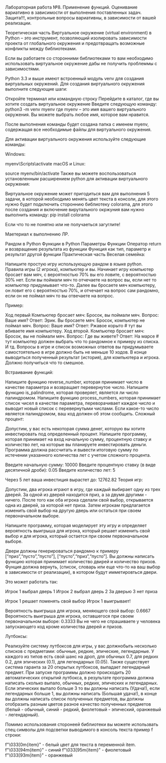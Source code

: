 Лабораторная работа №8. Применение функций. Оценивание вариативно в зависимости от выполнения поставленных задач. Защита!!!, контрольные вопросы вариативны, в зависимости от вашей реализации.

Теоретическая часть Виртуальное окружение (virtual environment) в Python – это инструмент, позволяющий изолировать зависимости проекта от глобального окружения и предотвращать возможные конфликты между библиотеками.

Если вы работаете со сторонними библиотеками то вам необходимо использовать виртуальное окружение дабы не получить проблеммы с зависимостями.

Python 3.3 и выше имеют встроенный модуль venv для создания виртуальных окружений. Для создания виртуального окружения выполните следующие шаги:

Откройте терминал или командную строку Перейдите в каталог, где вы хотите создать виртуальное окружение Введите следующую команду: python3 -m venv myenv где myenv – это имя вашего виртуального окружения. Вы можете выбрать любое имя, которое вам нравится.

После выполнения команды будет создана папка с именем myenv, содержащая все необходимые файлы для виртуального окружения.

Для активации виртуального окружения используйте следующие команды:

Windows:

myenv\Scripts\activate macOS и Linux:

source myenv/bin/activate Также вы можете воспользоваться установленным расширением python для активации виртуального окружения:

Виртуальное окружение может пригодиться вам для выполнения 5 задачи, в которой необходимо менять цвет текста в консоли, для этого нужно будет подключить стороннию библиотеку colorama, для этого после создания и включение вирутального окржуния вам нужно выполнить команду: pip install colorama

Если что то не понятно или не получаеться загуглите!

Маетериал к выполнению ЛР.

Рандом в Python Функции в Python Параметры Функции Оператор return и возвращение результата из функции Функция как тип, параметр и результат другой функции Практическая часть Веселая семейка:

Напишите простую игру использующую рандом в языке python. Правила игры (2 игрока), компьютер и вы. Начинает игру компьютер бросает вам мяч, с вероятностью 70% вы его ловите, с вероятностью 30% нет. Если вы поймали мяч то отчечаете на вопрос вы, если нет то компьютер придумывает что-то. Далее вы бросаете мяч компьютеру, он ловит его с вероятностью 70%, и отчечает на вопрос сам рандомно, если он не поймал мяч то вы отвечаете на вопрос.

Пример:

Ход первый Компьютер бросает мяч: Бросок, вы поймали мяч. Вопрос: Ваше имя? Ответ: Эрик. Вы бросаете мяч: Бросок, компьютер не поймал мяч. Вопрос: Ваше имя? Ответ: Ржавое корыто # тут вы вбиваете имя компьютеру. Ход второй. Компьютер бросает мяч: Бросок, вы не поймали мяч. Вопрос: Где вы живете? Ответ: На марсе # тут компьютер должен выбрать что то рандомное к примеру из списка. И тд. Вопросы в игре и список возможных ответов вы придумываете самостоятельно в игре должно быть не меньше 10 ходов. В конце выводиться полученный результат (история), для компьютера и игрока. Должно получиться что то смешное.

Встраивание функций:

Напишите функцию reverse_number, которая принимает число в качестве параметра и возвращает перевернутое число. Напишите функцию is_palindrome, которая проверяет, является ли число палиндромом. Напишите функцию process_numbers, которая принимает список чисел в качестве параметра, переворачивает каждое число и выводит новый список с перевернутыми числами. Если какое-то число является палиндромом, ваш код должен об этом сообщить. Сложный процент:

Допустим, у вас есть некоторая сумма денег, которую вы хотите инвестировать под определенный процент. Напишите программу, которая принимает на вход начальную сумму, процентную ставку и количество лет, на которые вы планируете инвестировать деньги. Программа должна рассчитать и вывести итоговую сумму по истечении указанного количества лет с учетом сложного процента.

Введите начальную сумму: 10000 Введите процентную ставку (в виде десятичной дроби): 0.05 Введите количество лет: 5

Через 5 лет ваша инвестиция вырастет до: 12762.82 Теория игр:

Допустим, два игрока играют в игру, где каждый выбирает одну из трех дверей. За одной из дверей находится приз, а за двумя другими - ничего. После того как оба игрока сделали свой выбор, открывается одна из дверей, за которой нет приза. Затем игрокам предлагается изменить свой выбор на другую дверь или остаться при своем первоначальном выборе.

Напишите программу, которая моделирует эту игру и определяет вероятность выигрыша для игрока, который решает изменить свой выбор и для игрока, который остается при своем первоначальном выборе.

Двери должны генерироваться рандомно к примеру [“приз”,“пусто”,“пусто”], [“пусто”,“приз”,“пусто”]. Вы должны написать функцию которая принимает количество двирей и количество призов. Фунция должна вернуть, (список, словарь или еще что-то на ваш выбор в зависимости от реализации), в котором будут имметировться двери.

Это может работать так:

Игрок 1 выбрал дверь 1 Игрок 2 выбрал дверь 2 За дверью 3 нет приза

Игрок 1 решает поменять свой выбор Игрок 1 выигрывает!

Вероятность выигрыша для игрока, меняющего свой выбор: 0.6667 Вероятность выигрыша для игрока, оставшегося при своем первоначальном выборе: 0.3333 Вы не чего не спрашиваете у человека запускающего код кроме количества дверей и призов.

Лутбоксы:

Реализуйте систему лутбоксов для игры, у вас должнобыть несколько списков с предметами: обычные, редкие, эпические, легендарные. У каждого из типов есть свой шанс на дроп, для обычных 0.7, для редких 0.2, для эпических (0.1), для легендарных (0.05). Также существует система гаранта за 20 открытых лутбоксов, выпадает легендарный предмет. При запуске программы должно происходить 20 автоматических открытий лутбокса, в результате программа должна написать сколько выпало, обычных, редких, эпических и легендарных. Если эпических выпало больше 3 то вы должны написать (Удача!), если легендарных больше 1, вы должны написать (Большая удача!), в конце вы должны написать список полученных предметов, вы должны отобразить разным цветов разное качество полученных предметов (белый - обычный, синий - редкий, фиолетовый - эпический, оранжевый - легендарный).

Помимо использования сторонеей библиотеки вы можете использвать спец символы для подсветки выводимого в консоль текста пример f строки:

f"\033[0m{item}" - белый цвет для текста в переменной item. f"\033[94m{item}" - синий f"\033[95m{item}" - фиолетовый f"\033[93m{item}" - оранжевый

